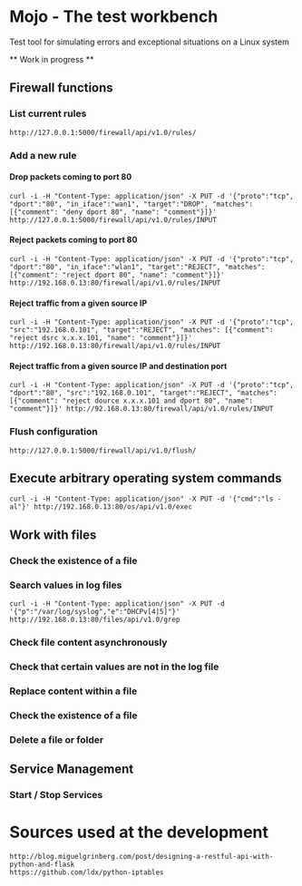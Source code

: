 # Mojo - The test workbench 
Test tool for simulating errors and exceptional situations on a Linux system

** Work in progress **

## Firewall functions

### List current rules

```
http://127.0.0.1:5000/firewall/api/v1.0/rules/
```

### Add a new rule

#### Drop packets coming to port 80
```
curl -i -H "Content-Type: application/json" -X PUT -d '{"proto":"tcp", "dport":"80", "in_iface":"wan1", "target":"DROP", "matches": [{"comment": "deny dport 80", "name": "comment"}]}' http://127.0.0.1:5000/firewall/api/v1.0/rules/INPUT
```

#### Reject packets coming to port 80
```
curl -i -H "Content-Type: application/json" -X PUT -d '{"proto":"tcp", "dport":"80", "in_iface":"wlan1", "target":"REJECT", "matches": [{"comment": "reject dport 80", "name": "comment"}]}' http://192.168.0.13:80/firewall/api/v1.0/rules/INPUT
```

#### Reject traffic from a given source IP
```
curl -i -H "Content-Type: application/json" -X PUT -d '{"proto":"tcp", "src":"192.168.0.101", "target":"REJECT", "matches": [{"comment": "reject dsrc x.x.x.101, "name": "comment"}]}' http://192.168.0.13:80/firewall/api/v1.0/rules/INPUT
```

#### Reject traffic from a given source IP and destination port
```
curl -i -H "Content-Type: application/json" -X PUT -d '{"proto":"tcp", "dport":"80", "src":"192.168.0.101", "target":"REJECT", "matches": [{"comment": "reject dource x.x.x.101 and dport 80", "name": "comment"}]}' http://92.168.0.13:80/firewall/api/v1.0/rules/INPUT
```

### Flush configuration 

```
http://127.0.0.1:5000/firewall/api/v1.0/flush/
```

## Execute arbitrary operating system commands
```
curl -i -H "Content-Type: application/json" -X PUT -d '{"cmd":"ls -al"}' http://192.168.0.13:80/os/api/v1.0/exec
```

## Work with files
### Check the existence of a file
### Search values in log files
```
curl -i -H "Content-Type: application/json" -X PUT -d '{"p":"/var/log/syslog","e":"DHCPv[4|5]"}' http://192.168.0.13:80/files/api/v1.0/grep
```
### Check file content asynchronously
### Check that certain values are not in the log file
### Replace content within a file
### Check the existence of a file
### Delete a file or folder

## Service Management
### Start / Stop Services

# Sources used at the development

```
http://blog.miguelgrinberg.com/post/designing-a-restful-api-with-python-and-flask
https://github.com/ldx/python-iptables
```
